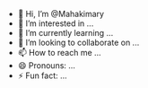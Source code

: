 - 👋 Hi, I’m @Mahakimary
- 👀 I’m interested in ...
- 🌱 I’m currently learning ...
- 💞️ I’m looking to collaborate on ...
- 📫 How to reach me ...
- 😄 Pronouns: ...
- ⚡ Fun fact: ...

<!---
Mahakimary/Mahakimary is a ✨ special ✨ repository because its `README.md` (this file) appears on your GitHub profile.
You can click the Preview link to take a look at your changes.
--->
